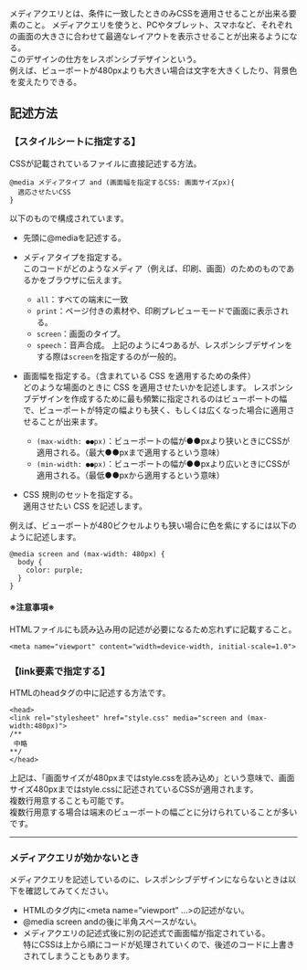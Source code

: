 メディアクエリとは、条件に一致したときのみCSSを適用させることが出来る要素のこと。
メディアクエリを使うと、PCやタブレット、スマホなど、それぞれの画面の大きさに合わせて最適なレイアウトを表示させることが出来るようになる。  
このデザインの仕方をレスポンシブデザインという。  
例えば、ビューポートが480pxよりも大きい場合は文字を大きくしたり、背景色を変えたりできる。

## 記述方法
### 【スタイルシートに指定する】
CSSが記載されているファイルに直接記述する方法。
```
@media メディアタイプ and (画面幅を指定するCSS: 画面サイズpx){
  適応させたいCSS
}
```
以下のもので構成されています。  
- 先頭に@mediaを記述する。
- メディアタイプを指定する。  
このコードがどのようなメディア（例えば、印刷、画面）のためのものであるかをブラウザに伝えます。
  - `all`：すべての端末に一致
  - `print`：ページ付きの素材や、印刷プレビューモードで画面に表示される。
  - `screen`：画面のタイプ。
  - `speech`：音声合成。
上記のように4つあるが、レスポンシブデザインをする際は`screen`を指定するのが一般的。

- 画面幅を指定する。（含まれている CSS を適用するための条件）  
  どのような場面のときに CSS を適用させたいかを記述します。
  レスポンシブデザインを作成するために最も頻繁に指定されるのはビューポートの幅で、ビューポートが特定の幅よりも狭く、もしくは広くなった場合に適用させることが出来ます。  
  - `(max-width: ●●px)`：ビューポートの幅が●●pxより狭いときにCSSが適用される。（最大●●pxまで適用するという意味）
  - `(min-width: ●●px)`：ビューポートの幅が●●pxより広いときにCSSが適用される。（最低●●pxから適用するという意味）
  
- CSS 規則のセットを指定する。  
   適用させたい CSS を記述します。

例えば、ビューポートが480ピクセルよりも狭い場合に色を紫にするには以下のように記述します。
```
@media screen and (max-width: 480px) {
  body {
    color: purple;
  }
}
```
#### ※注意事項※
HTMLファイルにも読み込み用の記述が必要になるため忘れずに記載すること。
```
<meta name="viewport" content="width=device-width, initial-scale=1.0">
```


### 【link要素で指定する】
HTMLのheadタグの中に記述する方法です。
```
<head>
<link rel="stylesheet" href="style.css" media="screen and (max-width:480px)">
/**
 中略
**/
</head>
```
上記は、「画面サイズが480pxまではstyle.cssを読み込め」という意味で、画面サイズ480pxまではstyle.cssに記述されているCSSが適用されます。  
複数行用意することも可能です。  
複数行用意する場合は端末のビューポートの幅ごとに分けられていることが多いです。

---

### メディアクエリが効かないとき
メディアクエリを記述しているのに、レスポンシブデザインにならないときは以下を確認してみてください。
- HTMLの<head>タグ内に<meta name=”viewport” …>の記述がない。
- @media screen andの後に半角スペースがない。
- メディアクエリの記述式後に別の記述式で画面幅が指定されている。  
特にCSSは上から順にコードが処理されていくので、後述のコードに上書きされてしまうこともあります。
